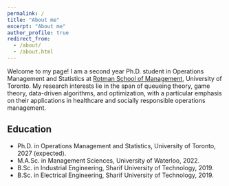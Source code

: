 ```yaml
---
permalink: /
title: "About me"
excerpt: "About me"
author_profile: true
redirect_from: 
  - /about/
  - /about.html
---
```



Welcome to my page! I am a second year Ph.D. student in Operations Management and Statistics at [Rotman School of Management](https://www.rotman.utoronto.ca/), University of Toronto. My research interests lie in the span of queueing theory, game theory, data-driven algorithms, and optimization, with a particular emphasis on their applications in healthcare and socially responsible operations management.

## Education
* Ph.D. in Operations Management and Statistics, University of Toronto, 2027 (expected).
* M.A.Sc. in Management Sciences, University of Waterloo, 2022.
* B.Sc. in Industrial Engineering, Sharif University of Technology, 2019.
* B.Sc. in Electrical Engineering, Sharif University of Technology, 2019.


